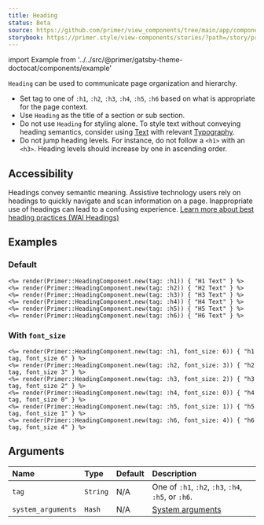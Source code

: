```yaml
---
title: Heading
status: Beta
source: https://github.com/primer/view_components/tree/main/app/components/primer/heading_component.rb
storybook: https://primer.style/view-components/stories/?path=/story/primer-heading-component
---
```


import Example from '../../src/@primer/gatsby-theme-doctocat/components/example'

<!-- Warning: AUTO-GENERATED file, do not edit. Add code comments to your Ruby instead <3 -->

`Heading` can be used to communicate page organization and hierarchy.

- Set tag to one of `:h1`, `:h2`, `:h3`, `:h4`, `:h5`, `:h6` based on what is
  appropriate for the page context.
- Use `Heading` as the title of a section or sub section.
- Do not use `Heading` for styling alone. To style text without conveying heading semantics,
  consider using [Text](/components/text) with relevant [Typography](/system-arguments#typography).
- Do not jump heading levels. For instance, do not follow a `<h1>` with an `<h3>`. Heading levels should
  increase by one in ascending order.

## Accessibility

Headings convey semantic meaning. Assistive technology users rely on headings to quickly navigate and scan information on a page.
Inappropriate use of headings can lead to a confusing experience.
[Learn more about best heading practices (WAI Headings)](https://www.w3.org/WAI/tutorials/page-structure/headings/)

## Examples

### Default

<Example src="<h1>H1 Text</h1><h2>H2 Text</h2><h3>H3 Text</h3><h4>H4 Text</h4><h5>H5 Text</h5><h6>H6 Text</h6>" />

```erb
<%= render(Primer::HeadingComponent.new(tag: :h1)) { "H1 Text" } %>
<%= render(Primer::HeadingComponent.new(tag: :h2)) { "H2 Text" } %>
<%= render(Primer::HeadingComponent.new(tag: :h3)) { "H3 Text" } %>
<%= render(Primer::HeadingComponent.new(tag: :h4)) { "H4 Text" } %>
<%= render(Primer::HeadingComponent.new(tag: :h5)) { "H5 Text" } %>
<%= render(Primer::HeadingComponent.new(tag: :h6)) { "H6 Text" } %>
```

### With `font_size`

<Example src="<h1 class='f6'>h1 tag, font_size 6</h1><h2 class='f3'>h2 tag, font_size 3</h2><h3 class='f2'>h3 tag, font_size 2</h3><h4 class='f0'>h4 tag, font_size 0</h4><h5 class='f1'>h5 tag, font_size 1</h5><h6 class='f4'>h6 tag, font_size 4</h6>" />

```erb
<%= render(Primer::HeadingComponent.new(tag: :h1, font_size: 6)) { "h1 tag, font_size 6" } %>
<%= render(Primer::HeadingComponent.new(tag: :h2, font_size: 3)) { "h2 tag, font_size 3" } %>
<%= render(Primer::HeadingComponent.new(tag: :h3, font_size: 2)) { "h3 tag, font_size 2" } %>
<%= render(Primer::HeadingComponent.new(tag: :h4, font_size: 0)) { "h4 tag, font_size 0" } %>
<%= render(Primer::HeadingComponent.new(tag: :h5, font_size: 1)) { "h5 tag, font_size 1" } %>
<%= render(Primer::HeadingComponent.new(tag: :h6, font_size: 4)) { "h6 tag, font_size 4" } %>
```

## Arguments

| Name | Type | Default | Description |
| :- | :- | :- | :- |
| `tag` | `String` | N/A | One of `:h1`, `:h2`, `:h3`, `:h4`, `:h5`, or `:h6`. |
| `system_arguments` | `Hash` | N/A | [System arguments](/system-arguments) |

